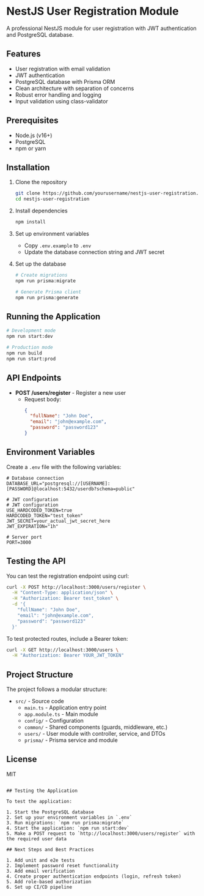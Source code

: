 # NestJS User Registration Module

A professional NestJS module for user registration with JWT authentication and PostgreSQL database.

## Features

- User registration with email validation
- JWT authentication
- PostgreSQL database with Prisma ORM
- Clean architecture with separation of concerns
- Robust error handling and logging
- Input validation using class-validator

## Prerequisites

- Node.js (v16+)
- PostgreSQL
- npm or yarn

## Installation

1. Clone the repository
   ```bash
   git clone https://github.com/yourusername/nestjs-user-registration.git
   cd nestjs-user-registration
   ```

2. Install dependencies
   ```bash
   npm install
   ```

3. Set up environment variables
   - Copy `.env.example` to `.env`
   - Update the database connection string and JWT secret

4. Set up the database
   ```bash
   # Create migrations
   npm run prisma:migrate

   # Generate Prisma client
   npm run prisma:generate
   ```

## Running the Application

```bash
# Development mode
npm run start:dev

# Production mode
npm run build
npm run start:prod
```

## API Endpoints

- **POST /users/register** - Register a new user
  - Request body:
    ```json
    {
      "fullName": "John Doe",
      "email": "john@example.com",
      "password": "password123"
    }
    ```

## Environment Variables

Create a `.env` file with the following variables:

```
# Database connection
DATABASE_URL="postgresql://[USERNAME]:[PASSWORD]@localhost:5432/userdb?schema=public"

# JWT configuration
# JWT configuration
USE_HARDCODED_TOKEN=true
HARDCODED_TOKEN="test_token"
JWT_SECRET=your_actual_jwt_secret_here
JWT_EXPIRATION="1h"

# Server port
PORT=3000
```

## Testing the API

You can test the registration endpoint using curl:

```bash
curl -X POST http://localhost:3000/users/register \
  -H "Content-Type: application/json" \
  -H "Authorization: Bearer test_token" \
  -d '{
    "fullName": "John Doe",
    "email": "john@example.com",
    "password": "password123"
  }'
```

To test protected routes, include a Bearer token:

```bash
curl -X GET http://localhost:3000/users \
  -H "Authorization: Bearer YOUR_JWT_TOKEN"
```

## Project Structure

The project follows a modular structure:

- `src/` - Source code
  - `main.ts` - Application entry point
  - `app.module.ts` - Main module
  - `config/` - Configuration
  - `common/` - Shared components (guards, middleware, etc.)
  - `users/` - User module with controller, service, and DTOs
  - `prisma/` - Prisma service and module

## License

MIT
```

## Testing the Application

To test the application:

1. Start the PostgreSQL database
2. Set up your environment variables in `.env`
3. Run migrations: `npm run prisma:migrate`
4. Start the application: `npm run start:dev`
5. Make a POST request to `http://localhost:3000/users/register` with the required user data

## Next Steps and Best Practices

1. Add unit and e2e tests
2. Implement password reset functionality
3. Add email verification
4. Create proper authentication endpoints (login, refresh token)
5. Add role-based authorization
6. Set up CI/CD pipeline
